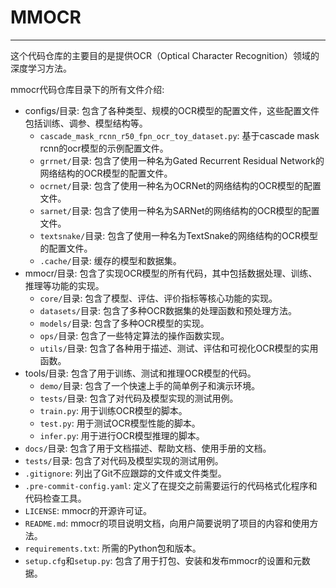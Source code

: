 # MMOCR

---

这个代码仓库的主要目的是提供OCR（Optical Character Recognition）领域的深度学习方法。

mmocr代码仓库目录下的所有文件介绍:

- configs/目录: 包含了各种类型、规模的OCR模型的配置文件，这些配置文件包括训练、调参、模型结构等。
  - `cascade_mask_rcnn_r50_fpn_ocr_toy_dataset.py`: 基于cascade mask rcnn的ocr模型的示例配置文件。
  - `grrnet/`目录: 包含了使用一种名为Gated Recurrent Residual Network的网络结构的OCR模型的配置文件。
  - `ocrnet/`目录: 包含了使用一种名为OCRNet的网络结构的OCR模型的配置文件。
  - `sarnet/`目录: 包含了使用一种名为SARNet的网络结构的OCR模型的配置文件。
  - `textsnake/`目录: 包含了使用一种名为TextSnake的网络结构的OCR模型的配置文件。
  - `.cache/`目录: 缓存的模型和数据集。
- mmocr/目录: 包含了实现OCR模型的所有代码，其中包括数据处理、训练、推理等功能的实现。
  - `core/`目录: 包含了模型、评估、评价指标等核心功能的实现。
  - `datasets/`目录: 包含了多种OCR数据集的处理函数和预处理方法。
  - `models/`目录: 包含了多种OCR模型的实现。
  - `ops/`目录: 包含了一些特定算法的操作函数实现。
  - `utils/`目录: 包含了各种用于描述、测试、评估和可视化OCR模型的实用函数。
- tools/目录: 包含了用于训练、测试和推理OCR模型的代码。
  - `demo/`目录: 包含了一个快速上手的简单例子和演示环境。
  - `tests/`目录: 包含了对代码及模型实现的测试用例。
  - `train.py`: 用于训练OCR模型的脚本。
  - `test.py`: 用于测试OCR模型性能的脚本。
  - `infer.py`: 用于进行OCR模型推理的脚本。
- `docs/`目录: 包含了用于文档描述、帮助文档、使用手册的文档。
- `tests/`目录: 包含了对代码及模型实现的测试用例。
- `.gitignore`: 列出了Git不应跟踪的文件或文件类型。
- `.pre-commit-config.yaml`: 定义了在提交之前需要运行的代码格式化程序和代码检查工具。
- `LICENSE`: mmocr的开源许可证。
- `README.md`: mmocr的项目说明文档，向用户简要说明了项目的内容和使用方法。
- `requirements.txt`: 所需的Python包和版本。
- `setup.cfg`和`setup.py`: 包含了用于打包、安装和发布mmocr的设置和元数据。